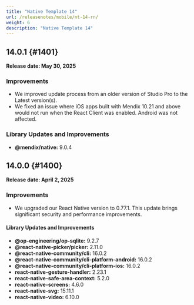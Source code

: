 ```yaml
---
title: "Native Template 14"
url: /releasenotes/mobile/nt-14-rn/
weight: 6
description: "Native Template 14"
---
```


## 14.0.1 {#1401}
**Release date: May 30, 2025**

### Improvements
- We improved update process from an older version of Studio Pro to the Latest version(s).
- We fixed an issue where iOS apps built with Mendix 10.21 and above would not run when the React Client was enabled. Android was not affected.

### Library Updates and Improvements

- **@mendix/native:** 9.0.4

## 14.0.0 {#1400}

**Release date: April 2, 2025**

### Improvements

* We upgraded our React Native version to 0.77.1. This update brings significant security and performance improvements.

#### Library Updates and Improvements

* **@op-engineering/op-sqlite:** 9.2.7
* **@react-native-picker/picker:** 2.11.0
* **@react-native-community/cli:** 16.0.2
* **@react-native-community/cli-platform-android:** 16.0.2
* **@react-native-community/cli-platform-ios:** 16.0.2
* **react-native-gesture-handler:** 2.23.1
* **react-native-safe-area-context:** 5.2.0
* **react-native-screens:** 4.6.0
* **react-native-svg:** 15.11.1
* **react-native-video:** 6.10.0
